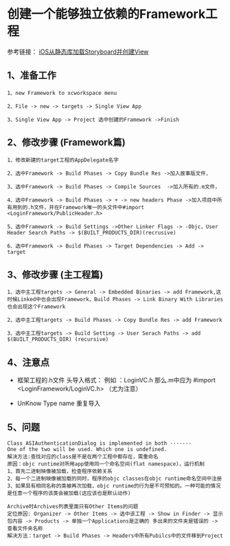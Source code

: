 # 创建一个能够独立依赖的Framework工程

参考链接：
[iOS从静态库加载Storyboard并创建View](https://www.jianshu.com/p/f2ffe8325519)


## 1、准备工作

```
1、new Framework to xcworkspace menu
```

```
2、File -> new -> targets -> Single View App
```

```
3、Single View App -> Project 选中创建的Framework ->Finish
```

## 2、修改步骤 (Framework篇)

```
1、修改新建的target工程的AppDelegate名字
```

```
2、选中Framework -> Build Phases -> Copy Bundle Res ->加入故事版文件，
```

```
3、选中Framework -> Build Phases -> Compile Sources  ->加入所有的.m文件，
```

```
4、选中Framework -> Build Phases -> + -> new headers Phase ->加入项目中所有用到的.h文件，并在Framework唯一的头文件中#import <LoginFramework/PublicHeader.h>
```

```
5、选中Framework -> Build Settings ->Other Linker Flags -> -Objc，User Header Search Paths -> $(BUILT_PRODUCTS_DIR)(recrusive)
```

```
6、选中Framework -> Build Phases -> Target Dependencies -> Add -> target
```

## 3、修改步骤 (主工程篇)

```
1、选中主工程targets -> General -> Embedded Binaries -> add Framework,这时候Linked中也会出现Framework，Build Phases -> Link Binary With Libraries也会出现这个Framework
```

```
2、选中主工程targets -> Build Phases -> Copy Bundle Res -> add Framework
```

```
3、选中主工程targets -> Build Setting -> User Serach Paths -> add $(BUILT_PRODUCTS_DIR) (recursive)
```


## 4、注意点
- 框架工程的.h文件 头导入格式：
例如 ：LoginVC.h  那么.m中应为 #import <LoginFramework/LoginVC.h> （尤为注意）

- UnKnow Type name  重复导入

## 5、问题

```
Class ASIAuthenticationDialog is implemented in both ·······
One of the two will be used. Which one is undefined.
解决方法:查找对应的class是不是在两个工程中都存在，需重命名
原因：objc runtime对所用app使用同一个命名空间(flat namespace)，运行机制
1、首先二进制映像被加载，检查程序依赖关系
2、每一个二进制映像被加载的同时，程序的objc classes在objc runtime命名空间中注册
3、如果具有相同名称的类被再次加载，objc runtime的行为是不可预知的。一种可能的情况是任意一个程序的该类会被加载(这应该也是默认动作)
```


```
Archive时Archives列表里面只有Other Items的问题
定位原因: Organizer -> Other Items -> 选中该工程 -> Show in Finder -> 显示包内容 -> Products -> 单独一个Applications是正确的 多出来的文件夹是错误的 ->  查看文件夹名称
解决方法：target -> Build Phases -> Headers中所有Pubilcs中的文件移到Project
```










